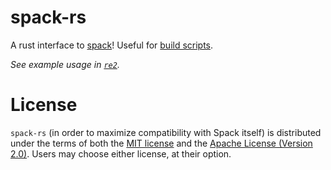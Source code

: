 spack-rs
========

A rust interface to [spack](https://github.com/spack/spack)! Useful for [build scripts](https://doc.rust-lang.org/cargo/reference/build-scripts.html).

*See example usage in [`re2`](./re2).*

# License

`spack-rs` (in order to maximize compatibility with Spack itself) is distributed under the terms of both the [MIT license](./LICENSE-MIT) and the
[Apache License (Version 2.0)](./LICENSE-APACHE). Users may choose either license, at their
option.
